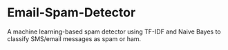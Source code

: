 # Email-Spam-Detector
A machine learning-based spam detector using TF-IDF and Naive Bayes to classify SMS/email messages as spam or ham.
